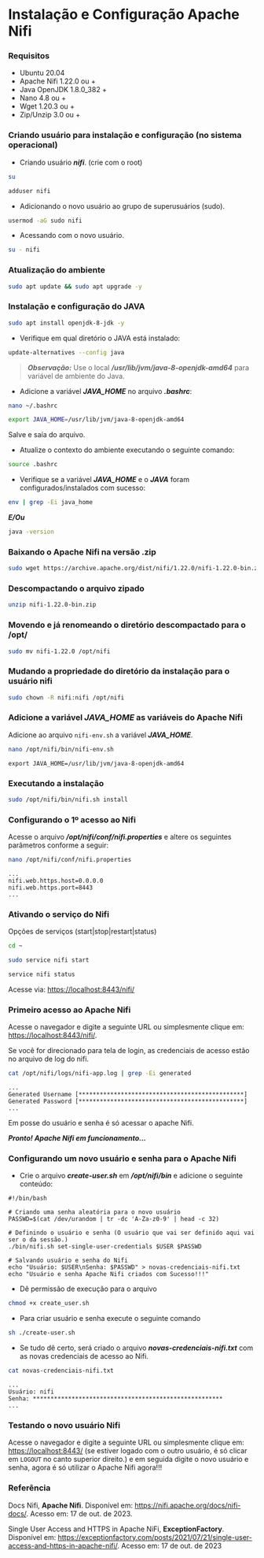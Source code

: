 # Instalação e Configuração Apache Nifi

### Requisitos

- Ubuntu 20.04
- Apache Nifi 1.22.0 ou +
- Java OpenJDK 1.8.0_382 +
- Nano 4.8 ou +
- Wget 1.20.3 ou +
- Zip/Unzip 3.0 ou +

### Criando usuário para instalação e configuração (no sistema operacional)

- Criando usuário ***nifi***. (crie com o root)

```bash
su
```

```bash
adduser nifi
```

- Adicionando o novo usuário ao grupo de superusuários (sudo).

```bash
usermod -aG sudo nifi
```

- Acessando com o novo usuário.

```bash
su - nifi
```

### Atualização do ambiente

```bash
sudo apt update && sudo apt upgrade -y
```

### Instalação e configuração do JAVA

```bash
sudo apt install openjdk-8-jdk -y
```

- Verifique em qual diretório o JAVA está instalado:

```bash
update-alternatives --config java
```

>***Observação:*** Use o local ***/usr/lib/jvm/java-8-openjdk-amd64*** para variável de ambiente do Java.

- Adicione a variável ***JAVA_HOME*** no arquivo ***.bashrc***:

```bash
nano ~/.bashrc
```

```bash
export JAVA_HOME=/usr/lib/jvm/java-8-openjdk-amd64
```

Salve e saía do arquivo.

- Atualize o contexto do ambiente executando o seguinte comando:

```bash
source .bashrc
```

- Verifique se a variável ***JAVA_HOME*** e o ***JAVA*** foram configurados/instalados com sucesso:

```bash
env | grep -Ei java_home
```

***E/Ou***

```bash
java -version
```

### Baixando o Apache Nifi na versão .zip

```bash
sudo wget https://archive.apache.org/dist/nifi/1.22.0/nifi-1.22.0-bin.zip
```

### Descompactando o arquivo zipado

```bash
unzip nifi-1.22.0-bin.zip
```

### Movendo e já renomeando o diretório descompactado para o /opt/

```bash
sudo mv nifi-1.22.0 /opt/nifi
```

### Mudando a propriedade do diretório da instalação para o usuário nifi

```bash
sudo chown -R nifi:nifi /opt/nifi
```

### Adicione a variável ***JAVA_HOME*** as variáveis do Apache Nifi

Adicione ao arquivo ```nifi-env.sh``` a variável ***JAVA_HOME***.

```bash
nano /opt/nifi/bin/nifi-env.sh
```

```text
export JAVA_HOME=/usr/lib/jvm/java-8-openjdk-amd64
```

### Executando a instalação

```bash
sudo /opt/nifi/bin/nifi.sh install
```

### Configurando o 1º acesso ao Nifi

Acesse o arquivo ***/opt/nifi/conf/nifi.properties*** e altere os seguintes parâmetros conforme a seguir:

```bash
nano /opt/nifi/conf/nifi.properties
```

```text
...
nifi.web.https.host=0.0.0.0
nifi.web.https.port=8443
...
```

### Ativando o serviço do Nifi

Opções de serviços  (start|stop|restart|status)

```bash
cd ~
```

```bash
sudo service nifi start
```

```bash
service nifi status
```

Acesse via: [https://localhost:8443/nifi/](https://localhost:8443/nifi/) 

### Primeiro acesso ao Apache Nifi

Acesse o navegador e digite a seguinte URL ou simplesmente clique em: [https://localhost:8443/nifi/](https://localhost:8443/nifi/).

Se você for direcionado para tela de login, as credenciais de acesso estão no arquivo de log do nifi.

```bash
cat /opt/nifi/logs/nifi-app.log | grep -Ei generated
```

```text
...
Generated Username [***********************************************]
Generated Password [***********************************************]
...
```

Em posse do usuário e senha é só acessar o apache Nifi.

***Pronto! Apache Nifi em funcionamento...***

### Configurando um novo usuário e senha para o Apache Nifi

- Crie o arquivo ***create-user.sh*** em ***/opt/nifi/bin***  e adicione o seguinte conteúdo:

```text
#!/bin/bash

# Criando uma senha aleatória para o novo usuário
PASSWD=$(cat /dev/urandom | tr -dc 'A-Za-z0-9' | head -c 32)

# Definindo o usuário e senha (O usuário que vai ser definido aqui vai ser o da sessão.)
./bin/nifi.sh set-single-user-credentials $USER $PASSWD

# Salvando usuário e senha do Nifi
echo "Usuário: $USER\nSenha: $PASSWD" > novas-credenciais-nifi.txt
echo "Usuário e senha Apache Nifi criados com Sucesso!!!"
```

- Dê permissão de execução para o arquivo

```bash
chmod +x create_user.sh
```

- Para criar usuário e senha execute o seguinte comando

```bash
sh ./create-user.sh
```

- Se tudo dê certo, será criado o arquivo ***novas-credenciais-nifi.txt*** com as novas credenciais de acesso ao Nifi.

```bash
cat novas-credenciais-nifi.txt
```

```
...
Usuário: nifi
Senha: ******************************************************
...
```

### Testando o novo usuário Nifi

Acesse o navegador e digite a seguinte URL ou simplesmente clique em: [https://localhost:8443/](https://localhost:8443/) (se estiver logado com o outro usuário, é só clicar em ```LOGOUT``` no canto superior direito.) e em seguida digite o novo usuário e senha, agora é só utilizar o Apache Nifi agora!!!

### Referência

Docs Nifi, **Apache Nifi**. Disponível em: <https://nifi.apache.org/docs/nifi-docs/>. Acesso em: 17 de out. de 2023.

Single User Access and HTTPS in Apache NiFi, **ExceptionFactory**. Disponível em: <https://exceptionfactory.com/posts/2021/07/21/single-user-access-and-https-in-apache-nifi/>. Acesso em: 17 de out. de 2023
